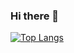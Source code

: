 ### Hi there 👋

[![Top Langs](https://github-readme-stats.vercel.app/api/top-langs/?username=Gyurkin&layout=compact)](https://github.com/anuraghazra/github-readme-stats)
